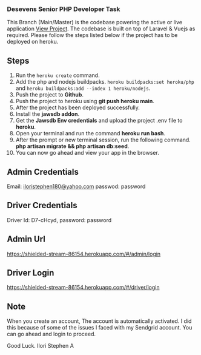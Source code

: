 ### Desevens Senior PHP Developer Task

This Branch (Main/Master) is the codebase powering the active or live application [View Project](https://shielded-stream-86154.herokuapp.com/). The codebase is built on top of Laravel & Vuejs as required. Please follow the steps listed below if the project has to be deployed on heroku.

## Steps

1. Run the `heroku create` command.
2. Add the php and nodejs buildpacks. `heroku buildpacks:set heroku/php
` and `heroku buildpacks:add --index 1 heroku/nodejs`.
3. Push the project to **Github**.
4. Push the project to heroku using **git push heroku main**.
5. After the project has been deployed successfully.
6. Install the **jawsdb addon**.
7. Get the **Jawsdb Env credentials** and upload the project .env file to **heroku**.
8. Open your terminal and run the command **heroku run bash**.
9. After the prompt or new terminal session, run the following command. **php artisan migrate && php artisan db:seed**.
10. You can now go ahead and view your app in the browser.

## Admin Credentials
Email: iloristephen180@yahoo.com
passwod: password

## Driver Credentials
Driver Id: D7-cHcyd,
password: password

## Admin Url
https://shielded-stream-86154.herokuapp.com/#/admin/login

## Driver Login
https://shielded-stream-86154.herokuapp.com/#/driver/login

## Note
When you create an account, The account is automatically activated. I did this because of some of the issues I faced with my Sendgrid account. You can go ahead and login to proceed.

Good Luck. Ilori Stephen A
